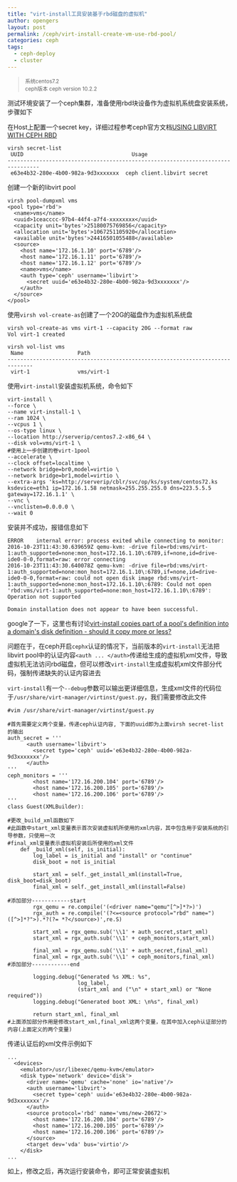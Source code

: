 ```yaml
---
title: "virt-install工具安装基于rbd磁盘的虚拟机"
author: opengers
layout: post
permalink: /ceph/virt-install-create-vm-use-rbd-pool/
categories: ceph
tags:
  - ceph-deploy
  - cluster
---
```


><small>系统centos7.2    
ceph版本 ceph version 10.2.2</small>

测试环境安装了一个ceph集群，准备使用rbd块设备作为虚拟机系统盘安装系统，步骤如下  

在Host上配置一个secret key，详细过程参考ceph官方文档[USING LIBVIRT WITH CEPH RBD](http://docs.ceph.com/docs/master/rbd/libvirt/)  

``` shell
virsh secret-list
 UUID                                  Usage
--------------------------------------------------------------------------------
 e63e4b32-280e-4b00-982a-9d3xxxxxxx  ceph client.libvirt secret
```

创建一个新的libvirt pool   

``` shell
virsh pool-dumpxml vms
<pool type='rbd'>
  <name>vms</name>
  <uuid>1ceacccc-97b4-44f4-a7f4-xxxxxxxx</uuid>
  <capacity unit='bytes'>25180075769856</capacity>
  <allocation unit='bytes'>1067251105920</allocation>
  <available unit='bytes'>24416501055488</available>
  <source>
    <host name='172.16.1.10' port='6789'/>
    <host name='172.16.1.11' port='6789'/>
    <host name='172.16.1.12' port='6789'/>
    <name>vms</name>
    <auth type='ceph' username='libvirt'>
      <secret uuid='e63e4b32-280e-4b00-982a-9d3xxxxxxx'/>
    </auth>
  </source>
</pool>
```

使用`virsh vol-create-as`创建了一个20G的磁盘作为虚拟机系统盘     

``` shell
virsh vol-create-as vms virt-1 --capacity 20G --format raw
Vol virt-1 created

virsh vol-list vms
 Name                 Path                                    
------------------------------------------------------------------------------                             
 virt-1               vms/virt-1
```

使用`virt-install`安装虚拟机系统，命令如下       

``` shell
virt-install \
--force \
--name virt-install-1 \
--ram 1024 \
--vcpus 1 \
--os-type linux \
--location http://serverip/centos7.2-x86_64 \
--disk vol=vms/virt-1 \
#使用上一步创建的卷virt-1pool
--accelerate \
--clock offset=localtime \
--network bridge=br0,model=virtio \
--network bridge=br1,model=virtio \
--extra-args 'ks=http://serverip/cblr/svc/op/ks/system/centos72.ks ksdevice=eth1 ip=172.16.1.58 netmask=255.255.255.0 dns=223.5.5.5 gateway=172.16.1.1' \
--vnc \
--vnclisten=0.0.0.0 \
--wait 0
```

安装并不成功，报错信息如下    

``` shell
ERROR    internal error: process exited while connecting to monitor: 2016-10-23T11:43:30.639659Z qemu-kvm: -drive file=rbd:vms/virt-1:auth_supported=none:mon_host=172.16.1.10\:6789,if=none,id=drive-ide0-0-0,format=raw: error connecting
2016-10-23T11:43:30.640078Z qemu-kvm: -drive file=rbd:vms/virt-1:auth_supported=none:mon_host=172.16.1.10\:6789,if=none,id=drive-ide0-0-0,format=raw: could not open disk image rbd:vms/virt-1:auth_supported=none:mon_host=172.16.1.10\:6789: Could not open 'rbd:vms/virt-1:auth_supported=none:mon_host=172.16.1.10\:6789': Operation not supported

Domain installation does not appear to have been successful.
```

google了一下，这里也有讨论[virt-install copies part of a pool's definition into a domain's disk definition - should it copy more or less?](https://www.redhat.com/archives/virt-tools-list/2016-January/msg00006.html)    

问题在于，在ceph开启`cephx`认证的情况下，当前版本的`virt-install`无法把libvirt pool中的认证内容`<auth ... </auth>`传递给生成的虚拟机xml文件，导致虚拟机无法访问rbd磁盘，但可以修改`virt-install`生成虚拟机xml文件部分代码，强制传递缺失的认证内容进去  

`virt-install`有一个`--debug`参数可以输出更详细信息，生成xml文件的代码位于`/usr/share/virt-manager/virtinst/guest.py`，我们需要修改此文件    

``` shell
#vim /usr/share/virt-manager/virtinst/guest.py

#首先需要定义两个变量，传递ceph认证内容, 下面的uuid即为上面virsh secret-list 的输出
auth_secret = '''
      <auth username='libvirt'>
        <secret type='ceph' uuid='e63e4b32-280e-4b00-982a-9d3xxxxxxx'/>
      </auth>
'''
ceph_monitors = '''
        <host name='172.16.200.104' port='6789'/>
        <host name='172.16.200.105' port='6789'/>
        <host name='172.16.200.106' port='6789'/>
'''
class Guest(XMLBuilder):

#更改_build_xml函数如下
#此函数中start_xml变量表示首次安装虚拟机所使用的xml内容，其中包含用于安装系统的引导参数，只使用一次  
#final_xml变量表示虚拟机安装后所使用的xml文件
    def _build_xml(self, is_initial):
        log_label = is_initial and "install" or "continue"
        disk_boot = not is_initial

        start_xml = self._get_install_xml(install=True, disk_boot=disk_boot)
        final_xml = self._get_install_xml(install=False)

#添加部分------------start
        rgx_qemu = re.compile('(<driver name="qemu"[^>]*?>)')
        rgx_auth = re.compile('(?<=<source protocol="rbd" name=")([^>]*?">).*?(?= *?</source>)',re.S)

        start_xml = rgx_qemu.sub('\\1' + auth_secret,start_xml)
        start_xml = rgx_auth.sub('\\1' + ceph_monitors,start_xml)

        final_xml = rgx_qemu.sub('\\1' + auth_secret,final_xml)
        final_xml = rgx_auth.sub('\\1' + ceph_monitors,final_xml)
#添加部分------------end

        logging.debug("Generated %s XML: %s",
                      log_label,
                      (start_xml and ("\n" + start_xml) or "None required"))
        logging.debug("Generated boot XML: \n%s", final_xml)
        
        return start_xml, final_xml
#上面添加部分作用是修改start_xml,final_xml这两个变量，在其中加入ceph认证部分的内容(上面定义的两个变量)
```

传递认证后的xml文件示例如下   

``` shell
...
  <devices>
    <emulator>/usr/libexec/qemu-kvm</emulator>
    <disk type='network' device='disk'>
      <driver name='qemu' cache='none' io='native'/>
      <auth username='libvirt'>
        <secret type='ceph' uuid='e63e4b32-280e-4b00-982a-9d3xxxxxxx'/>
      </auth>
      <source protocol='rbd' name='vms/new-20672'>
        <host name='172.16.200.104' port='6789'/>
        <host name='172.16.200.105' port='6789'/>
        <host name='172.16.200.106' port='6789'/>
      </source>
      <target dev='vda' bus='virtio'/>
    </disk>
...
```

如上，修改之后，再次运行安装命令，即可正常安装虚拟机   